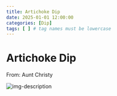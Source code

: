 ```yaml
---
title: Artichoke Dip
date: 2025-01-01 12:00:00
categories: [Dip]
tags: [ ] # tag names must be lowercase
---
```


# Artichoke Dip
From: Aunt Christy

![img-description](https://pbs.twimg.com/media/Ggop7YYW4AAHqos?format=jpg&name=900x900)